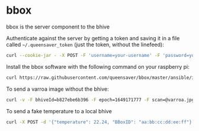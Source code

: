 # bbox
bbox is the server component to the bhive

Authenticate against the server by getting a token and saving it in a file called `~/.queensaver_token` (just the token, without the linefeed): 

```bash
curl --cookie-jar - -X POST -F 'username=your-username' -F 'password=your-password' https://api.queensaver.com/v1/login
```

Install the bbox software with the following command on your raspberry pi: 

```bash
curl https://raw.githubusercontent.com/queensaver/bbox/master/ansible/install.sh | bash
```

To send a varroa image without the bhive: 

```bash
curl -v -F bhiveId=b827ebe6b396 -F epoch=1649171777 -F scan=@varroa.jpg http://localhost:8333/varroa
```

To send a fake temperature to a local bhive
```bash
curl -X POST -d '{"temperature": 22.24, "BBoxID": "aa:bb:cc:dd:ee:ff"}' http://localhost:8333/temperature
```

